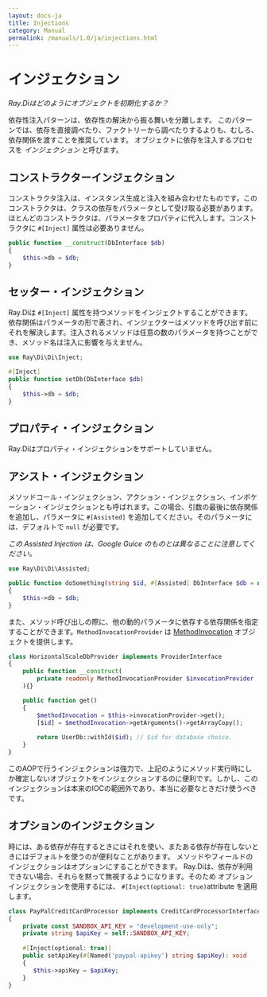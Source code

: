 ```yaml
---
layout: docs-ja
title: Injections
category: Manual
permalink: /manuals/1.0/ja/injections.html
---
```

# インジェクション
_Ray.Diはどのようにオブジェクトを初期化するか？_

依存性注入パターンは、依存性の解決から振る舞いを分離します。
このパターンでは、依存を直接調べたり、ファクトリーから調べたりするよりも、むしろ、
依存関係を渡すことを推奨しています。
オブジェクトに依存を注入するプロセスを *インジェクション* と呼びます。

## コンストラクターインジェクション

コンストラクタ注入は、インスタンス生成と注入を組み合わせたものです。このコンストラクタは、クラスの依存をパラメータとして受け取る必要があります。ほとんどのコンストラクタは、パラメータをプロパティに代入します。コンストラクタに `#[Inject]` 属性は必要ありません。

```php
public function __construct(DbInterface $db)
{
    $this->db = $db;
}
```

## セッター・インジェクション

Ray.Diは `#[Inject]` 属性を持つメソッドをインジェクトすることができます。依存関係はパラメータの形で表され、インジェクターはメソッドを呼び出す前にそれを解決します。注入されるメソッドは任意の数のパラメータを持つことができ、メソッド名は注入に影響を与えません。

```php
use Ray\Di\Di\Inject;
```

```php
#[Inject]
public function setDb(DbInterface $db)
{
    $this->db = $db;
}
```

## プロパティ・インジェクション

Ray.Diはプロパティ・インジェクションをサポートしていません。

## アシスト・インジェクション

メソッドコール・インジェクション、アクション・インジェクション、インボケーション・インジェクションとも呼ばれます。この場合、引数の最後に依存関係を追加し、パラメータに `#[Assisted]` を追加してください。そのパラメータには、デフォルトで `null` が必要です。

_この Assisted Injection は、Google Guice のものとは異なることに注意してください。_
```php
use Ray\Di\Di\Assisted;
```

```php
public function doSomething(string $id, #[Assisted] DbInterface $db = null)
{
    $this->db = $db;
}
```

また、メソッド呼び出しの際に、他の動的パラメータに依存する依存関係を指定することができます。`MethodInvocationProvider` は [MethodInvocation](https://github.com/ray-di/Ray.Aop/blob/2.x/src/MethodInvocation.php) オブジェクトを提供します。

```php
class HorizontalScaleDbProvider implements ProviderInterface
{
    public function __construct(
        private readonly MethodInvocationProvider $invocationProvider
    ){}

    public function get()
    {
        $methodInvocation = $this->invocationProvider->get();
        [$id] = $methodInvocation->getArguments()->getArrayCopy();
        
        return UserDb::withId($id); // $id for database choice.
    }
}
```

このAOPで行うインジェクションは強力で、上記のようにメソッド実行時にしか確定しないオブジェクトをインジェクションするのに便利です。しかし、このインジェクションは本来のIOCの範囲外であり、本当に必要なときだけ使うべきです。

## オプションのインジェクション

時には、ある依存が存在するときにはそれを使い、またある依存が存在しないときにはデフォルトを使うのが便利なことがあります。
メソッドやフィールドのインジェクションはオプションにすることができます。
Ray.Diは、依存が利用できない場合、それらを黙って無視するようになります。そのため
オプションインジェクションを使用するには、 `#[Inject(optional: true)`attribute を適用します。

```php
class PayPalCreditCardProcessor implements CreditCardProcessorInterface
{
    private const SANDBOX_API_KEY = "development-use-only";
    private string $apiKey = self::SANDBOX_API_KEY;
    
    #[Inject(optional: true)]
    public setApiKey(#[Named('paypal-apikey') string $apiKey): void
    {
       $this->apiKey = $apiKey;
    }
}
```
